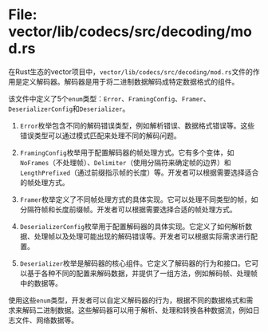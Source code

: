 # File: vector/lib/codecs/src/decoding/mod.rs

在Rust生态的vector项目中，`vector/lib/codecs/src/decoding/mod.rs`文件的作用是定义解码器。解码器是用于将二进制数据解码成特定数据格式的组件。

该文件中定义了5个`enum`类型：`Error`、`FramingConfig`、`Framer`、`DeserializerConfig`和`Deserializer`。

1. `Error`枚举包含不同的解码错误类型，例如解析错误、数据格式错误等。这些错误类型可以通过模式匹配来处理不同的解码问题。

2. `FramingConfig`枚举用于配置解码器的帧处理方式。它有多个变体，如`NoFrames`（不处理帧）、`Delimiter`（使用分隔符来确定帧的边界）和`LengthPrefixed`（通过前缀指示帧的长度）等。开发者可以根据需要选择适合的帧处理方式。

3. `Framer`枚举定义了不同帧处理方式的具体实现。它可以处理不同类型的帧，如分隔符帧和长度前缀帧。开发者可以根据需要选择合适的帧处理方式。

4. `DeserializerConfig`枚举用于配置解码器的具体实现。它定义了如何解析数据、处理帧以及处理可能出现的解码错误等。开发者可以根据实际需求进行配置。

5. `Deserializer`枚举是解码器的核心组件。它定义了解码器的行为和接口。它可以基于各种不同的配置来解码数据，并提供了一组方法，例如解码帧、处理帧中的数据等。

使用这些`enum`类型，开发者可以自定义解码器的行为，根据不同的数据格式和需求来解码二进制数据。这些解码器可以用于解析、处理和转换各种数据流，例如日志文件、网络数据等。


